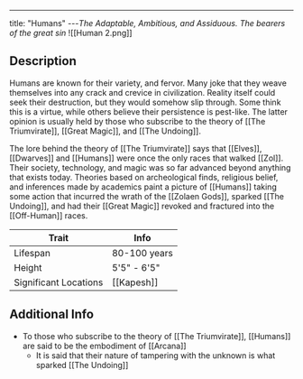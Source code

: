 ---
title: "Humans"
---*The Adaptable, Ambitious, and Assiduous. The bearers of the great sin*
![[Human 2.png]]

## Description
Humans are known for their variety, and fervor. Many joke that they weave themselves into any crack and crevice in civilization. Reality itself could seek their destruction, but they would somehow slip through. Some think this is a virtue, while others believe their persistence is pest-like. The latter opinion is usually held by those who subscribe to the theory of [[The Triumvirate]], [[Great Magic]], and [[The Undoing]].

The lore behind the theory of [[The Triumvirate]] says that [[Elves]], [[Dwarves]] and [[Humans]] were once the only races that walked [[Zol]]. Their society, technology, and magic was so far advanced beyond anything that exists today. Theories based on archeological finds, religious belief, and inferences made by academics paint a picture of [[Humans]] taking some action that incurred the wrath of the [[Zolaen Gods]], sparked [[The Undoing]], and had their [[Great Magic]] revoked and fractured into the [[Off-Human]] races.

| Trait | Info |
| --- | --- |
| Lifespan | 80-100 years |
| Height | 5'5" - 6'5" |
| Significant Locations | [[Kapesh]] |

## Additional Info
- To those who subscribe to the theory of [[The Triumvirate]], [[Humans]] are said to be the embodiment of [[Arcana]]
	- It is said that their nature of tampering with the unknown is what sparked [[The Undoing]]